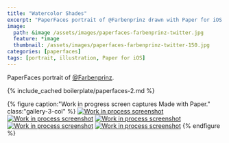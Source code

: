 ```yaml
---
title: "Watercolor Shades"
excerpt: "PaperFaces portrait of @Farbenprinz drawn with Paper for iOS on an iPad."
image: 
  path: &image /assets/images/paperfaces-farbenprinz-twitter.jpg 
  feature: *image
  thumbnail: /assets/images/paperfaces-farbenprinz-twitter-150.jpg
categories: [paperfaces]
tags: [portrait, illustration, Paper for iOS]
---
```


PaperFaces portrait of [@Farbenprinz](https://twitter.com/farbenprinz).

{% include_cached boilerplate/paperfaces-2.md %}

{% figure caption:"Work in progress screen captures Made with Paper." class:"gallery-3-col" %}
[![Work in process screenshot](/assets/images/paperfaces-farbenprinz-process-1-600.jpg)](/assets/images/paperfaces-farbenprinz-process-1-lg.jpg) [![Work in process screenshot](/assets/images/paperfaces-farbenprinz-process-2-600.jpg)](/assets/images/paperfaces-farbenprinz-process-2-lg.jpg) [![Work in process screenshot](/assets/images/paperfaces-farbenprinz-process-3-600.jpg)](/assets/images/paperfaces-farbenprinz-process-3-lg.jpg) [![Work in process screenshot](/assets/images/paperfaces-farbenprinz-process-4-600.jpg)](/assets/images/paperfaces-farbenprinz-process-4-lg.jpg) [![Work in process screenshot](/assets/images/paperfaces-farbenprinz-process-5-600.jpg)](/assets/images/paperfaces-farbenprinz-process-5-lg.jpg)
{% endfigure %}
